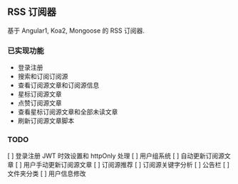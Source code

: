 ## RSS 订阅器
基于 Angular1, Koa2, Mongoose 的 RSS 订阅器.

### 已实现功能

- 登录注册
- 搜索和订阅订阅源
- 查看订阅源文章和订阅源信息
- 星标订阅源文章
- 点赞订阅源文章
- 查看星标订阅源文章和全部未读文章
- 刷新订阅源文章脚本

### TODO
[ ] 登录注册 JWT 时效设置和 httpOnly 处理
[ ] 用户组系统
[ ] 自动更新订阅源文章
[ ] 用户手动更新订阅源文章
[ ] 订阅源推荐
[ ] 订阅源关键字分析
[ ] 公告栏
[ ] 文件夹分类
[ ] 用户信息修改

